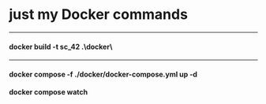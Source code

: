 # just my Docker commands

----

#### docker build -t sc_42 .\docker\

----

#### docker compose -f ./docker/docker-compose.yml up -d
#### docker compose watch
